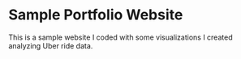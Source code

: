 # Sample Portfolio Website

This is a sample website I coded with some visualizations I created analyzing Uber ride data.
